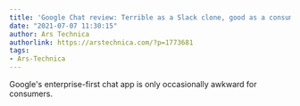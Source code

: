 ```yaml
---
title: 'Google Chat review: Terrible as a Slack clone, good as a consumer chat app'
date: "2021-07-07 11:30:15"
author: Ars Technica
authorlink: https://arstechnica.com/?p=1773681
tags:
- Ars-Technica
---
```

Google's enterprise-first chat app is only occasionally awkward for consumers.